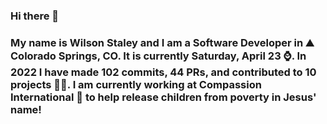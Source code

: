 ### Hi there 👋

### My name is Wilson Staley and I am a Software Developer in ⛰ Colorado Springs, CO.  It is currently Saturday, April 23 ⌚. In 2022 I have made 102 commits, 44 PRs, and contributed to 10 projects 👨‍💻. I am currently working at Compassion International 🏢 to help release children from poverty in Jesus' name!